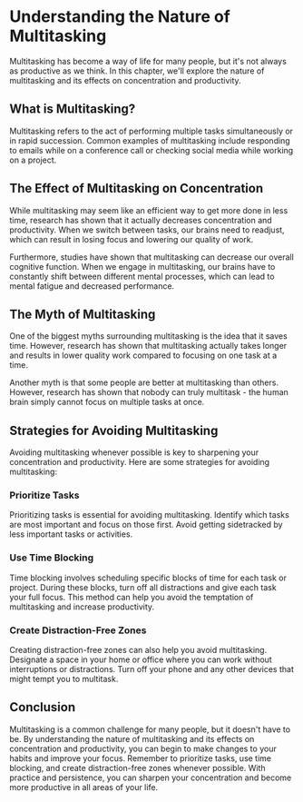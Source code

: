 Understanding the Nature of Multitasking
============================================================================

Multitasking has become a way of life for many people, but it's not always as productive as we think. In this chapter, we'll explore the nature of multitasking and its effects on concentration and productivity.

What is Multitasking?
---------------------

Multitasking refers to the act of performing multiple tasks simultaneously or in rapid succession. Common examples of multitasking include responding to emails while on a conference call or checking social media while working on a project.

The Effect of Multitasking on Concentration
-------------------------------------------

While multitasking may seem like an efficient way to get more done in less time, research has shown that it actually decreases concentration and productivity. When we switch between tasks, our brains need to readjust, which can result in losing focus and lowering our quality of work.

Furthermore, studies have shown that multitasking can decrease our overall cognitive function. When we engage in multitasking, our brains have to constantly shift between different mental processes, which can lead to mental fatigue and decreased performance.

The Myth of Multitasking
------------------------

One of the biggest myths surrounding multitasking is the idea that it saves time. However, research has shown that multitasking actually takes longer and results in lower quality work compared to focusing on one task at a time.

Another myth is that some people are better at multitasking than others. However, research has shown that nobody can truly multitask - the human brain simply cannot focus on multiple tasks at once.

Strategies for Avoiding Multitasking
------------------------------------

Avoiding multitasking whenever possible is key to sharpening your concentration and productivity. Here are some strategies for avoiding multitasking:

### Prioritize Tasks

Prioritizing tasks is essential for avoiding multitasking. Identify which tasks are most important and focus on those first. Avoid getting sidetracked by less important tasks or activities.

### Use Time Blocking

Time blocking involves scheduling specific blocks of time for each task or project. During these blocks, turn off all distractions and give each task your full focus. This method can help you avoid the temptation of multitasking and increase productivity.

### Create Distraction-Free Zones

Creating distraction-free zones can also help you avoid multitasking. Designate a space in your home or office where you can work without interruptions or distractions. Turn off your phone and any other devices that might tempt you to multitask.

Conclusion
----------

Multitasking is a common challenge for many people, but it doesn't have to be. By understanding the nature of multitasking and its effects on concentration and productivity, you can begin to make changes to your habits and improve your focus. Remember to prioritize tasks, use time blocking, and create distraction-free zones whenever possible. With practice and persistence, you can sharpen your concentration and become more productive in all areas of your life.
